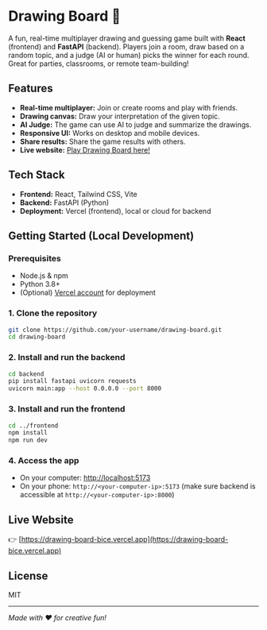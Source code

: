 # Drawing Board 🎨

A fun, real-time multiplayer drawing and guessing game built with **React** (frontend) and **FastAPI** (backend). Players join a room, draw based on a random topic, and a judge (AI or human) picks the winner for each round. Great for parties, classrooms, or remote team-building!

## Features

- **Real-time multiplayer:** Join or create rooms and play with friends.
- **Drawing canvas:** Draw your interpretation of the given topic.
- **AI Judge:** The game can use AI to judge and summarize the drawings.
- **Responsive UI:** Works on desktop and mobile devices.
- **Share results:** Share the game results with others.
- **Live website:** [Play Drawing Board here!](https://drawing-board-bice.vercel.app)

## Tech Stack

- **Frontend:** React, Tailwind CSS, Vite
- **Backend:** FastAPI (Python)
- **Deployment:** Vercel (frontend), local or cloud for backend

## Getting Started (Local Development)

### Prerequisites

- Node.js & npm
- Python 3.8+
- (Optional) [Vercel account](https://vercel.com/) for deployment

### 1. Clone the repository

```sh
git clone https://github.com/your-username/drawing-board.git
cd drawing-board
```

### 2. Install and run the backend

```sh
cd backend
pip install fastapi uvicorn requests
uvicorn main:app --host 0.0.0.0 --port 8000
```

### 3. Install and run the frontend

```sh
cd ../frontend
npm install
npm run dev
```

### 4. Access the app

- On your computer: [http://localhost:5173](http://localhost:5173)
- On your phone: `http://<your-computer-ip>:5173` (make sure backend is accessible at `http://<your-computer-ip>:8000`)

## Live Website

👉 [https://drawing-board-bice.vercel.app](https://drawing-board-bice.vercel.app)

## License

MIT

---

*Made with ❤️ for creative fun!*

